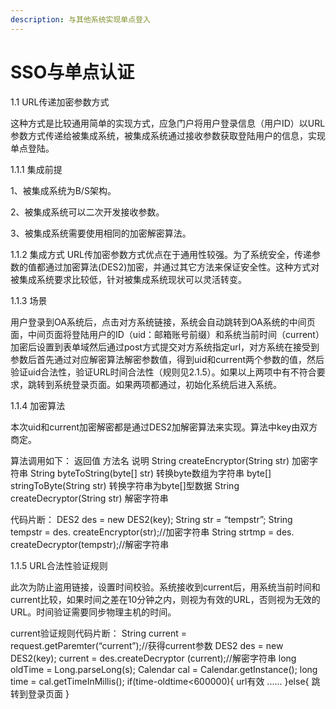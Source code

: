 ```yaml
---
description: 与其他系统实现单点登入
---
```


# SSO与单点认证

1.1 URL传递加密参数方式 

这种方式是比较通用简单的实现方式，应急门户将用户登录信息（用户ID）以URL参数方式传递给被集成系统，被集成系统通过接收参数获取登陆用户的信息，实现单点登陆。

 1.1.1 集成前提 

1、被集成系统为B/S架构。 

2、被集成系统可以二次开发接收参数。

 3、被集成系统需要使用相同的加密解密算法。

 1.1.2 集成方式 URL传加密参数方式优点在于通用性较强。为了系统安全，传递参数的值都通过加密算法\(DES2\)加密，并通过其它方法来保证安全性。这种方式对被集成系统要求比较低，针对被集成系统现状可以灵活转变。

 1.1.3 场景 

用户登录到OA系统后，点击对方系统链接，系统会自动跳转到OA系统的中间页面，中间页面将登陆用户的ID（uid：邮箱账号前缀）和系统当前时间（current）加密后设置到表单域然后通过post方式提交对方系统指定url，对方系统在接受到参数后首先通过对应解密算法解密参数值，得到uid和current两个参数的值，然后验证uid合法性，验证URL时间合法性（规则见2.1.5）。如果以上两项中有不符合要求，跳转到系统登录页面。如果两项都通过，初始化系统后进入系统。

 1.1.4 加密算法 

本次uid和current加密解密都是通过DES2加解密算法来实现。算法中key由双方商定。

算法调用如下： 返回值 方法名 说明 String createEncryptor\(String str\) 加密字符串 String byteToString\(byte\[\] str\) 转换byte数组为字符串 byte\[\] stringToByte\(String str\) 转换字符串为byte\[\]型数据 String createDecryptor\(String str\) 解密字符串 

代码片断： DES2 des = new DES2\(key\); String str = “tempstr”; String tempstr = des. createEncryptor\(str\);//加密字符串 String strtmp = des. createDecryptor\(tempstr\);//解密字符串

1.1.5 URL合法性验证规则 

此次为防止盗用链接，设置时间校验。系统接收到current后，用系统当前时间和current比较，如果时间之差在10分钟之内，则视为有效的URL，否则视为无效的URL。时间验证需要同步物理主机的时间。

 current验证规则代码片断： String current = request.getParemter\(“current”\);//获得current参数 DES2 des = new DES2\(key\); current = des.createDecryptor \(current\);//解密字符串 long oldTime = Long.parseLong\(s\); Calendar cal = Calendar.getInstance\(\); long time = cal.getTimeInMillis\(\); if\(time-oldtime&lt;600000\){ url有效 ...... }else{ 跳转到登录页面 }

